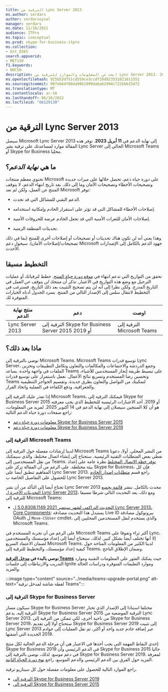 ```yaml
---
title: الترقية من Lync Server 2013
ms.author: serdars
author: serdarsoysal
manager: serdars
ms.date: 11/10/2021
audience: ITPro
ms.topic: conceptual
ms.prod: skype-for-business-itpro
ms.collection:
- Ent_O365
search.appverid:
- MET150
f1.keywords:
- NOCSH
description: ابحث عن المعلومات والموارد للترقية من Lync Server 2013. ينتهي الدعم في 11 أبريل 2023.
ms.openlocfilehash: 925b53d751cd559ce3ccdf28d823531021611551
ms.sourcegitcommit: 997eb64f80da99b1099daba62994c722bbb25d72
ms.translationtype: MT
ms.contentlocale: ar-SA
ms.lasthandoff: 06/16/2022
ms.locfileid: "66129130"
---
```

# <a name="upgrading-from-lync-server-2013"></a>الترقية من Lync Server 2013

سيصل Microsoft Lync Server 2013 إلى نهاية الدعم في **11 أبريل 2023**. توفر هذه المقالة موارد لمساعدتك على ترقية نشر Lync Server الحالي إلى Microsoft Teams أو Skype for Business محليا.

## <a name="what-is-end-of-support"></a>ما هي *نهاية الدعم*؟

تحتوي معظم منتجات Microsoft على دورة حياة دعم، تحصل خلالها على ميزات جديدة وتصحيحات الأخطاء وتصحيحات الأمان وما إلى ذلك. بعد تاريخ انتهاء الدعم، لا يتوقف المنتج عن العمل، ولكن لم تعد Microsoft توفر:

- الدعم التقني للمشاكل التي قد تحدث.

- إصلاحات الأخطاء للمشاكل التي قد تؤثر على استقرار الخادم وإمكانية استخدامه.

- إصلاحات الأمان للثغرات الأمنية التي قد تجعل الخادم عرضة للخروقات الأمنية.

- تحديثات المنطقة الزمنية.

وهذا يعني أنه لن تكون هناك تحديثات أو تصحيحات أو إصلاحات أخرى للمنتج (بما في ذلك تصحيحات/إصلاحات الأمان). سيحول دعم Microsoft جهود الدعم بالكامل إلى الإصدارات الأحدث.

## <a name="plan-ahead"></a>التخطيط مسبقا

تحقق من التواريخ التي تدعم انتهاء في [موقع دورة حياة المنتج](/lifecycle/products/microsoft-lync-server-2013). خطط لترقياتك أو عمليات الترحيل مع وضع هذه التواريخ في الاعتبار. تذكر أن منتجك *لن يتوقف عن العمل* في التاريخ المدرج. ولكن نظرا إلى أنه لن يتم تصحيح التثبيت بعد ذلك التاريخ، فسترغب في التخطيط لانتقال سلس إلى الإصدار التالي من المنتج. يسرد الجدول أدناه الخيارات المتوفرة لك.

|منتج نهاية الدعم|دعم|اوصت|
|---|---|---|
|Lync Server 2013|الترقية إلى Skype for Business Server 2015 أو 2019|الترقية إلى Microsoft Teams

## <a name="whats-next"></a>ماذا بعد ذلك؟

نوصي بالترقية إلى Microsoft Teams. Microsoft Teams توسيع قدرات Lync Server، وجمع الدردشة والاجتماعات والمكالمات والتعاون وتكامل التطبيقات وتخزين الملفات في واجهة واحدة. يساعد Teams على تبسيط طريقة إنجاز المستخدمين للأشياء، وتحسين رضا المستخدم وتسريع نتائج الأعمال. نعمل باستمرار على توسيع قدرات Teams لتمكينك من التواصل والتعاون بطرق جديدة، وتقسيم الحواجز التنظيمية والجغرافية، ودفع الكفاءة في العملية واتخاذ القرار.

إذا تعذر عليك الترقية إلى Microsoft Teams، فيمكنك الترقية إلى Skype for Business Server 2015 أو 2019. أحد الاعتبارات الرئيسية للتخطيط الذي يجب معرفته هو أن كلا المنتجين سيصلان إلى نهاية الدعم في 14 أكتوبر 2025. لمزيد من المعلومات، راجع صفحات دورة حياة الدعم التالية:

- [معلومات دورة حياة دعم Skype for Business Server 2015](/lifecycle/products/skype-for-business-server-2015)
- [معلومات دورة حياة دعم Skype for Business Server 2019](/lifecycle/products/skype-for-business-server-2019)

### <a name="upgrade-to-microsoft-teams"></a>الترقية إلى Microsoft Teams

لدينا إرشادات مفصلة حول الترقية إلى Microsoft Teams من النشر المحلي. أولا، دعونا نغطي بعض المتطلبات التقنية الرئيسية. ستحتاج إلى إنشاء اتصال مختلط، والذي سيمكنك من نقل المستخدمين إلى Teams. [توفر خطة الاتصال المختلط](/SkypeForBusiness/hybrid/plan-hybrid-connectivity) نظرة عامة على إعداد بيئة مختلطة. على الرغم من أن المقالة تركز على Skype for Business، فإن كل المفاهيم تنطبق أيضا على Lync Server 2013. راجع قسم [متطلبات إصدار الخادم](/SkypeForBusiness/hybrid/plan-hybrid-connectivity#server-version-requirements) للحصول على التفاصيل الخاصة ب Lync Server 2013.

تحتاج أيضا إلى التأكد من أن نشر Lync Server 2013 محدث بالكامل. ننشر [قائمة بجميع التحديثات الأخيرة ل Lync Server 2013](https://support.microsoft.com/topic/updates-for-lync-server-2013-a2a042ac-79f0-2665-7453-0a541fb25164)، ومع ذلك، يعد التحديث التالي شرطا مسبقا للترقية إلى Microsoft Teams:

- [التحديث التراكمي لشهر سبتمبر 2021 5.0.8308.1149 ل Lync Server 2013، Core Components](https://support.microsoft.com/topic/september-2021-cumulative-update-5-0-8308-1149-for-lync-server-2013-core-components-6755903a-fc9a-44d2-b835-2a6d01f14043): يستبدل هذا التحديث مصادقة Live ID ببروتوكول مصادقة OAuth ل `Move-CSUser` cmdlet، والذي يستخدم لنقل المستخدمين المحليين إلى Microsoft Teams.

على الرغم من أن تجربة المستخدم في Microsoft Teams أكثر ثراء وتفوقا على Lync، إلا أنها تختلف أيضا بشكل كبير. لذلك، ستحتاج أيضا إلى إعداد مؤسستك والمستخدمين لضمان الاعتماد السريع Microsoft Teams. لدينا الكثير من المعلومات المتاحة حول كيفية إعداد مؤسستك، والتخطيط للترقية إلى Teams، وضمان الإطلاق الناجح.

**نوصي بالبدء في [مدخل الترقية Teams](/MicrosoftTeams/upgrade-skype-teams)** حيث يمكنك العثور على المعلومات التقنية وموارد التدريب والارتباطات إلى جلسات Ignite وموارد التعليمات المتوفرة ودراسات الحالة والمزيد.

:::image type="content" source="../media/teams-upgrade-portal.png" alt-text="لقطة شاشة لمدخل ترقية Teams":::

### <a name="upgrade-to-skype-for-business-server"></a>الترقية إلى Skype for Business Server

سيكون مسار Skype for Business Server مختلفا استنادا إلى الإصدار الذي تختار الترقية إليه. يدعم Skype for Business Server 2015 الترقية الموضعية من Lync Server 2013. من ناحية أخرى، لكي تتمكن من الترقية إلى Skype for Business Server 2019، ستحتاج أولا إلى تقديم Skype for Business Server 2019 إلى تثبيت Lync Server 2013 عبر إضافة خادم جديد واحد أو أكثر، ثم نقل العمليات إلى خوادم 2019 الجديدة التي أضفتها.

إحدى النقاط المهمة التي يجب أخذها في الاعتبار هي أن مرحلة الدعم الحالية لكل منتج: Skype for Business 2019 في الدعم الرئيسي وأن Skype for Business 2015 حاليا في دعم موسع.  لذلك، نوصي بالترقية إلى Skype for Business Server 2019. لمعرفة المزيد حول الفرق بين الدعم الرئيسي والدعم الموسع، راجع [نهج دورة الحياة الثابتة](/lifecycle/policies/fixed).

راجع الموارد التالية للحصول على معلومات مفصلة حول كل سيناريو ترقية.

- [الترقية إلى Skype for Business Server 2019](/skypeforbusiness/migration/migration-to-skype-for-business-server-2019)
- [الترقية إلى Skype for Business Server 2015](/skypeforbusiness/deploy/upgrade-to-skype-for-business-server)
